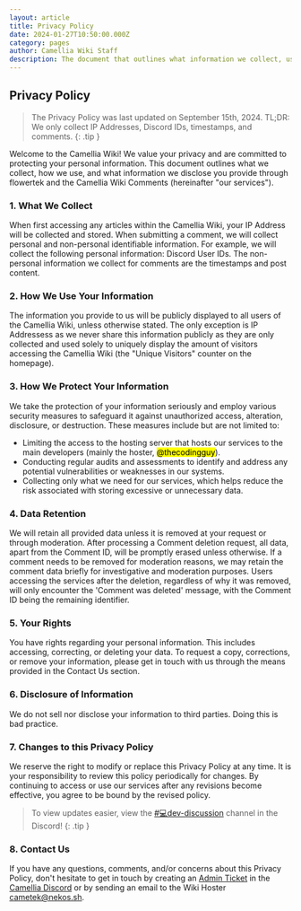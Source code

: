 ```yaml
---
layout: article
title: Privacy Policy
date: 2024-01-27T10:50:00.000Z
category: pages
author: Camellia Wiki Staff
description: The document that outlines what information we collect, use, and disclose.
---
```


## Privacy Policy

> The Privacy Policy was last updated on September 15th, 2024.
> TL;DR: We only collect IP Addresses, Discord IDs, timestamps, and comments.
{: .tip }

Welcome to the Camellia Wiki! We value your privacy and are committed to protecting your personal information. This document outlines what we collect, how we use, and what information we disclose you provide through flowertek and the Camellia Wiki Comments (hereinafter "our services").

### 1. What We Collect

When first accessing any articles within the Camellia Wiki, your IP Address will be collected and stored. When submitting a comment, we will collect personal and non-personal identifiable information. For example, we will collect the following personal information: Discord User IDs. The non-personal information we collect for comments are the timestamps and post content.

### 2. How We Use Your Information

The information you provide to us will be publicly displayed to all users of the Camellia Wiki, unless otherwise stated. The only exception is IP Addressess as we never share this information publicly as they are only collected and used solely to uniquely display the amount of visitors accessing the Camellia Wiki (the "Unique Visitors" counter on the homepage).

### 3. How We Protect Your Information

We take the protection of your information seriously and employ various security measures to safeguard it against unauthorized access, alteration, disclosure, or destruction. These measures include but are not limited to:

- Limiting the access to the hosting server that hosts our services to the main developers (mainly the hoster, <mark>@thecodingguy</mark>).
- Conducting regular audits and assessments to identify and address any potential vulnerabilities or weaknesses in our systems.
- Collecting only what we need for our services, which helps reduce the risk associated with storing excessive or unnecessary data.

### 4. Data Retention

We will retain all provided data unless it is removed at your request or through moderation. After processing a Comment deletion request, all data, apart from the Comment ID, will be promptly erased unless otherwise. If a comment needs to be removed for moderation reasons, we may retain the comment data briefly for investigative and moderation purposes. Users accessing the services after the deletion, regardless of why it was removed, will only encounter the 'Comment was deleted' message, with the Comment ID being the remaining identifier.

### 5. Your Rights

You have rights regarding your personal information. This includes accessing, correcting, or deleting your data. To request a copy, corrections, or remove your information, please get in touch with us through the means provided in the Contact Us section.

### 6. Disclosure of Information

We do not sell nor disclose your information to third parties. Doing this is bad practice.

### 7. Changes to this Privacy Policy

We reserve the right to modify or replace this Privacy Policy at any time. It is your responsibility to review this policy periodically for changes. By continuing to access or use our services after any revisions become effective, you agree to be bound by the revised policy.

> To view updates easier, view the [#💻dev-discussion](https://discord.com/channels/435720333786480641/1174624963584610334) channel in the Discord!
{: .tip }

### 8. Contact Us

If you have any questions, comments, and/or concerns about this Privacy Policy, don't hesitate to get in touch by creating an [Admin Ticket](https://discord.com/channels/435720333786480641/1037187523677524038) in the [Camellia Discord](https://discord.gg/camellia) or by sending an email to the Wiki Hoster <cametek@nekos.sh>.
